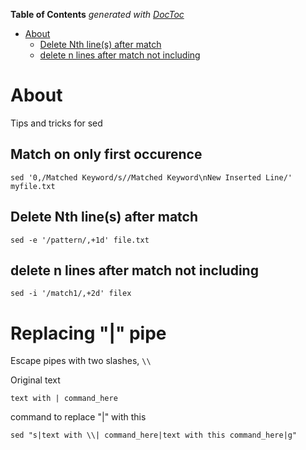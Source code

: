 <!-- START doctoc generated TOC please keep comment here to allow auto update -->
<!-- DON'T EDIT THIS SECTION, INSTEAD RE-RUN doctoc TO UPDATE -->
**Table of Contents**  *generated with [DocToc](https://github.com/thlorenz/doctoc)*

- [About](#about)
  - [Delete Nth line(s) after match](#delete-nth-lines-after-match)
  - [delete n lines after match not including](#delete-n-lines-after-match-not-including)

<!-- END doctoc generated TOC please keep comment here to allow auto update -->

# About
Tips and tricks for sed

## Match on only first occurence

```
sed '0,/Matched Keyword/s//Matched Keyword\nNew Inserted Line/' myfile.txt
```

## Delete Nth line(s) after match

```
sed -e '/pattern/,+1d' file.txt
```

## delete n lines after match not including
```
sed -i '/match1/,+2d' filex
```

# Replacing "|" pipe

Escape pipes with two slashes, `\\`

Original text
```
text with | command_here
```

command to replace "|" with this
```
sed "s|text with \\| command_here|text with this command_here|g"
```
